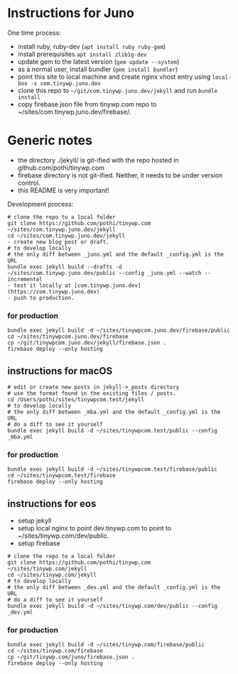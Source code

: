 # Instructions for Juno

One time process:
- install ruby, ruby-dev (`apt install ruby ruby-gem`)
- install prerequisites `apt install zlib1g-dev`
- update gem to the latest version (`gem update --system`)
- as a normal user, install bundler (`gem install bundler`)
- point this site to local machine and create nginx vhost entry using `local-box -s com.tinywp.juno.dev`
- clone this repo to `~/git/com.tinywp.juno.dev/jekyll` and run `bundle install`
- copy firebase.json file from tinywp.com repo to ~/sites/com.tinywp.juno.dev/firebase/.

# Generic notes

* the directory ./jekyll/ is git-ified with the repo hosted in github.com/pothi/tinywp.com
* firebase directory is not git-ified. Neither, it needs to be under version control.
* this README is very important!

Development process:
```
# clone the repo to a local folder
git clone https://github.com/pothi/tinywp.com ~/sites/com.tinywp.juno.dev/jekyll
cd ~/sites/com.tinywp.juno.dev/jekyll
- create new blog post or draft.
# to develop locally
# the only diff between _juno.yml and the default _config.yml is the URL
bundle exec jekyll build --drafts -d ~/sites/com.tinywp.juno.dev/public --config _juno.yml --watch --incremental
- test it locally at [com.tinywp.juno.dev](https://com.tinywp.juno.dev)
- push to production.
```

### for production
```
bundle exec jekyll build -d ~/sites/tinywpcom.juno.dev/firebase/public
cd ~/sites/tinywpcom.juno.dev/firebase
cp ~/git/tinywpcom.juno.dev/jekyll/firebase.json .
firebase deploy --only hosting
```

## instructions for macOS
```
# edit or create new posts in jekyll->_posts directory
# use the format found in the existing files / posts.
cd /Users/pothi/sites/tinywpcom.test/jekyll
# to develop locally
# the only diff between _mba.yml and the default _config.yml is the URL
# do a diff to see it yourself
bundle exec jekyll build -d ~/sites/tinywpcom.test/public --config _mba.yml
```

### for production
```
bundle exec jekyll build -d ~/sites/tinywpcom.test/firebase/public
cd ~/sites/tinywpcom.test/firebase
firebase deploy --only hosting
```

## instructions for eos
* setup jekyll
* setup local nginx to point dev.tinywp.com to point to ~/sites/tinywp.com/dev/public.
* setup firebase

```
# clone the repo to a local folder
git clone https://github.com/pothi/tinywp.com ~/sites/tinywp.com/jekyll
cd ~/sites/tinywp.com/jekyll
# to develop locally
# the only diff between _dev.yml and the default _config.yml is the URL
# do a diff to see it yourself
bundle exec jekyll build -d ~/sites/tinywp.com/dev/public --config _dev.yml
```

### for production
```
bundle exec jekyll build -d ~/sites/tinywp.com/firebase/public
cd ~/sites/tinywp.com/firebase
cp ~/git/tinywp.com/juno/firebase.json .
firebase deploy --only hosting
```

